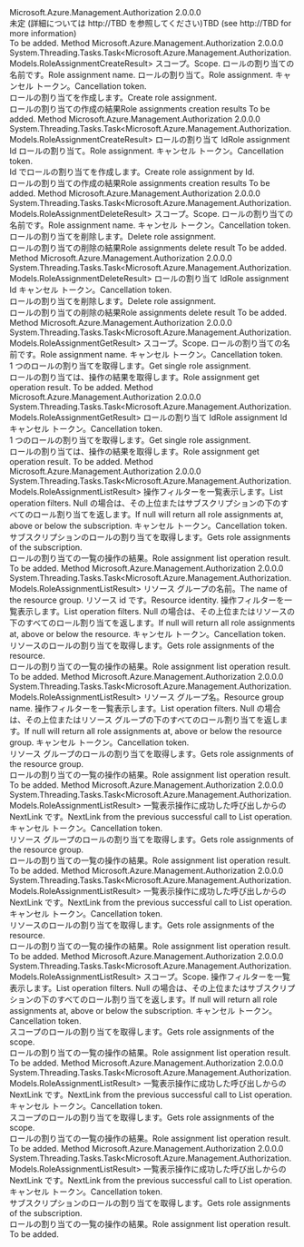 <Type Name="IRoleAssignmentOperations" FullName="Microsoft.Azure.Management.Authorization.IRoleAssignmentOperations">
  <TypeSignature Language="C#" Value="public interface IRoleAssignmentOperations" />
  <TypeSignature Language="ILAsm" Value=".class public interface auto ansi abstract IRoleAssignmentOperations" />
  <TypeSignature Language="DocId" Value="T:Microsoft.Azure.Management.Authorization.IRoleAssignmentOperations" />
  <TypeSignature Language="VB.NET" Value="Public Interface IRoleAssignmentOperations" />
  <TypeSignature Language="F#" Value="type IRoleAssignmentOperations = interface" />
  <AssemblyInfo>
    <AssemblyName>Microsoft.Azure.Management.Authorization</AssemblyName>
    <AssemblyVersion>2.0.0.0</AssemblyVersion>
  </AssemblyInfo>
  <Interfaces />
  <Docs>
    <summary>
            <span data-ttu-id="2b560-101">未定 (詳細については http://TBD を参照してください)</span><span class="sxs-lookup"><span data-stu-id="2b560-101">TBD  (see http://TBD for more information)</span></span>
            </summary>
    <remarks>To be added.</remarks>
  </Docs>
  <Members>
    <Member MemberName="CreateAsync">
      <MemberSignature Language="C#" Value="public System.Threading.Tasks.Task&lt;Microsoft.Azure.Management.Authorization.Models.RoleAssignmentCreateResult&gt; CreateAsync (string scope, Guid roleAssignmentName, Microsoft.Azure.Management.Authorization.Models.RoleAssignmentCreateParameters parameters, System.Threading.CancellationToken cancellationToken);" />
      <MemberSignature Language="ILAsm" Value=".method public hidebysig newslot virtual instance class System.Threading.Tasks.Task`1&lt;class Microsoft.Azure.Management.Authorization.Models.RoleAssignmentCreateResult&gt; CreateAsync(string scope, valuetype System.Guid roleAssignmentName, class Microsoft.Azure.Management.Authorization.Models.RoleAssignmentCreateParameters parameters, valuetype System.Threading.CancellationToken cancellationToken) cil managed" />
      <MemberSignature Language="DocId" Value="M:Microsoft.Azure.Management.Authorization.IRoleAssignmentOperations.CreateAsync(System.String,System.Guid,Microsoft.Azure.Management.Authorization.Models.RoleAssignmentCreateParameters,System.Threading.CancellationToken)" />
      <MemberSignature Language="F#" Value="abstract member CreateAsync : string * Guid * Microsoft.Azure.Management.Authorization.Models.RoleAssignmentCreateParameters * System.Threading.CancellationToken -&gt; System.Threading.Tasks.Task&lt;Microsoft.Azure.Management.Authorization.Models.RoleAssignmentCreateResult&gt;" Usage="iRoleAssignmentOperations.CreateAsync (scope, roleAssignmentName, parameters, cancellationToken)" />
      <MemberType>Method</MemberType>
      <AssemblyInfo>
        <AssemblyName>Microsoft.Azure.Management.Authorization</AssemblyName>
        <AssemblyVersion>2.0.0.0</AssemblyVersion>
      </AssemblyInfo>
      <ReturnValue>
        <ReturnType>System.Threading.Tasks.Task&lt;Microsoft.Azure.Management.Authorization.Models.RoleAssignmentCreateResult&gt;</ReturnType>
      </ReturnValue>
      <Parameters>
        <Parameter Name="scope" Type="System.String" />
        <Parameter Name="roleAssignmentName" Type="System.Guid" />
        <Parameter Name="parameters" Type="Microsoft.Azure.Management.Authorization.Models.RoleAssignmentCreateParameters" />
        <Parameter Name="cancellationToken" Type="System.Threading.CancellationToken" />
      </Parameters>
      <Docs>
        <param name="scope">
            <span data-ttu-id="2b560-102">スコープ。</span><span class="sxs-lookup"><span data-stu-id="2b560-102">Scope.</span></span>
            </param>
        <param name="roleAssignmentName">
            <span data-ttu-id="2b560-103">ロールの割り当ての名前です。</span><span class="sxs-lookup"><span data-stu-id="2b560-103">Role assignment name.</span></span>
            </param>
        <param name="parameters">
            <span data-ttu-id="2b560-104">ロールの割り当て。</span><span class="sxs-lookup"><span data-stu-id="2b560-104">Role assignment.</span></span>
            </param>
        <param name="cancellationToken">
            <span data-ttu-id="2b560-105">キャンセル トークン。</span><span class="sxs-lookup"><span data-stu-id="2b560-105">Cancellation token.</span></span>
            </param>
        <summary>
            <span data-ttu-id="2b560-106">ロールの割り当てを作成します。</span><span class="sxs-lookup"><span data-stu-id="2b560-106">Create role assignment.</span></span>
            </summary>
        <returns>
            <span data-ttu-id="2b560-107">ロールの割り当ての作成の結果</span><span class="sxs-lookup"><span data-stu-id="2b560-107">Role assignments creation results</span></span>
            </returns>
        <remarks>To be added.</remarks>
      </Docs>
    </Member>
    <Member MemberName="CreateByIdAsync">
      <MemberSignature Language="C#" Value="public System.Threading.Tasks.Task&lt;Microsoft.Azure.Management.Authorization.Models.RoleAssignmentCreateResult&gt; CreateByIdAsync (string roleAssignmentId, Microsoft.Azure.Management.Authorization.Models.RoleAssignmentCreateParameters parameters, System.Threading.CancellationToken cancellationToken);" />
      <MemberSignature Language="ILAsm" Value=".method public hidebysig newslot virtual instance class System.Threading.Tasks.Task`1&lt;class Microsoft.Azure.Management.Authorization.Models.RoleAssignmentCreateResult&gt; CreateByIdAsync(string roleAssignmentId, class Microsoft.Azure.Management.Authorization.Models.RoleAssignmentCreateParameters parameters, valuetype System.Threading.CancellationToken cancellationToken) cil managed" />
      <MemberSignature Language="DocId" Value="M:Microsoft.Azure.Management.Authorization.IRoleAssignmentOperations.CreateByIdAsync(System.String,Microsoft.Azure.Management.Authorization.Models.RoleAssignmentCreateParameters,System.Threading.CancellationToken)" />
      <MemberSignature Language="F#" Value="abstract member CreateByIdAsync : string * Microsoft.Azure.Management.Authorization.Models.RoleAssignmentCreateParameters * System.Threading.CancellationToken -&gt; System.Threading.Tasks.Task&lt;Microsoft.Azure.Management.Authorization.Models.RoleAssignmentCreateResult&gt;" Usage="iRoleAssignmentOperations.CreateByIdAsync (roleAssignmentId, parameters, cancellationToken)" />
      <MemberType>Method</MemberType>
      <AssemblyInfo>
        <AssemblyName>Microsoft.Azure.Management.Authorization</AssemblyName>
        <AssemblyVersion>2.0.0.0</AssemblyVersion>
      </AssemblyInfo>
      <ReturnValue>
        <ReturnType>System.Threading.Tasks.Task&lt;Microsoft.Azure.Management.Authorization.Models.RoleAssignmentCreateResult&gt;</ReturnType>
      </ReturnValue>
      <Parameters>
        <Parameter Name="roleAssignmentId" Type="System.String" />
        <Parameter Name="parameters" Type="Microsoft.Azure.Management.Authorization.Models.RoleAssignmentCreateParameters" />
        <Parameter Name="cancellationToken" Type="System.Threading.CancellationToken" />
      </Parameters>
      <Docs>
        <param name="roleAssignmentId">
            <span data-ttu-id="2b560-108">ロールの割り当て Id</span><span class="sxs-lookup"><span data-stu-id="2b560-108">Role assignment Id</span></span>
            </param>
        <param name="parameters">
            <span data-ttu-id="2b560-109">ロールの割り当て。</span><span class="sxs-lookup"><span data-stu-id="2b560-109">Role assignment.</span></span>
            </param>
        <param name="cancellationToken">
            <span data-ttu-id="2b560-110">キャンセル トークン。</span><span class="sxs-lookup"><span data-stu-id="2b560-110">Cancellation token.</span></span>
            </param>
        <summary>
            <span data-ttu-id="2b560-111">Id でロールの割り当てを作成します。</span><span class="sxs-lookup"><span data-stu-id="2b560-111">Create role assignment by Id.</span></span>
            </summary>
        <returns>
            <span data-ttu-id="2b560-112">ロールの割り当ての作成の結果</span><span class="sxs-lookup"><span data-stu-id="2b560-112">Role assignments creation results</span></span>
            </returns>
        <remarks>To be added.</remarks>
      </Docs>
    </Member>
    <Member MemberName="DeleteAsync">
      <MemberSignature Language="C#" Value="public System.Threading.Tasks.Task&lt;Microsoft.Azure.Management.Authorization.Models.RoleAssignmentDeleteResult&gt; DeleteAsync (string scope, Guid roleAssignmentName, System.Threading.CancellationToken cancellationToken);" />
      <MemberSignature Language="ILAsm" Value=".method public hidebysig newslot virtual instance class System.Threading.Tasks.Task`1&lt;class Microsoft.Azure.Management.Authorization.Models.RoleAssignmentDeleteResult&gt; DeleteAsync(string scope, valuetype System.Guid roleAssignmentName, valuetype System.Threading.CancellationToken cancellationToken) cil managed" />
      <MemberSignature Language="DocId" Value="M:Microsoft.Azure.Management.Authorization.IRoleAssignmentOperations.DeleteAsync(System.String,System.Guid,System.Threading.CancellationToken)" />
      <MemberSignature Language="F#" Value="abstract member DeleteAsync : string * Guid * System.Threading.CancellationToken -&gt; System.Threading.Tasks.Task&lt;Microsoft.Azure.Management.Authorization.Models.RoleAssignmentDeleteResult&gt;" Usage="iRoleAssignmentOperations.DeleteAsync (scope, roleAssignmentName, cancellationToken)" />
      <MemberType>Method</MemberType>
      <AssemblyInfo>
        <AssemblyName>Microsoft.Azure.Management.Authorization</AssemblyName>
        <AssemblyVersion>2.0.0.0</AssemblyVersion>
      </AssemblyInfo>
      <ReturnValue>
        <ReturnType>System.Threading.Tasks.Task&lt;Microsoft.Azure.Management.Authorization.Models.RoleAssignmentDeleteResult&gt;</ReturnType>
      </ReturnValue>
      <Parameters>
        <Parameter Name="scope" Type="System.String" />
        <Parameter Name="roleAssignmentName" Type="System.Guid" />
        <Parameter Name="cancellationToken" Type="System.Threading.CancellationToken" />
      </Parameters>
      <Docs>
        <param name="scope">
            <span data-ttu-id="2b560-113">スコープ。</span><span class="sxs-lookup"><span data-stu-id="2b560-113">Scope.</span></span>
            </param>
        <param name="roleAssignmentName">
            <span data-ttu-id="2b560-114">ロールの割り当ての名前です。</span><span class="sxs-lookup"><span data-stu-id="2b560-114">Role assignment name.</span></span>
            </param>
        <param name="cancellationToken">
            <span data-ttu-id="2b560-115">キャンセル トークン。</span><span class="sxs-lookup"><span data-stu-id="2b560-115">Cancellation token.</span></span>
            </param>
        <summary>
            <span data-ttu-id="2b560-116">ロールの割り当てを削除します。</span><span class="sxs-lookup"><span data-stu-id="2b560-116">Delete role assignment.</span></span>
            </summary>
        <returns>
            <span data-ttu-id="2b560-117">ロールの割り当ての削除の結果</span><span class="sxs-lookup"><span data-stu-id="2b560-117">Role assignments delete result</span></span>
            </returns>
        <remarks>To be added.</remarks>
      </Docs>
    </Member>
    <Member MemberName="DeleteByIdAsync">
      <MemberSignature Language="C#" Value="public System.Threading.Tasks.Task&lt;Microsoft.Azure.Management.Authorization.Models.RoleAssignmentDeleteResult&gt; DeleteByIdAsync (string roleAssignmentId, System.Threading.CancellationToken cancellationToken);" />
      <MemberSignature Language="ILAsm" Value=".method public hidebysig newslot virtual instance class System.Threading.Tasks.Task`1&lt;class Microsoft.Azure.Management.Authorization.Models.RoleAssignmentDeleteResult&gt; DeleteByIdAsync(string roleAssignmentId, valuetype System.Threading.CancellationToken cancellationToken) cil managed" />
      <MemberSignature Language="DocId" Value="M:Microsoft.Azure.Management.Authorization.IRoleAssignmentOperations.DeleteByIdAsync(System.String,System.Threading.CancellationToken)" />
      <MemberSignature Language="F#" Value="abstract member DeleteByIdAsync : string * System.Threading.CancellationToken -&gt; System.Threading.Tasks.Task&lt;Microsoft.Azure.Management.Authorization.Models.RoleAssignmentDeleteResult&gt;" Usage="iRoleAssignmentOperations.DeleteByIdAsync (roleAssignmentId, cancellationToken)" />
      <MemberType>Method</MemberType>
      <AssemblyInfo>
        <AssemblyName>Microsoft.Azure.Management.Authorization</AssemblyName>
        <AssemblyVersion>2.0.0.0</AssemblyVersion>
      </AssemblyInfo>
      <ReturnValue>
        <ReturnType>System.Threading.Tasks.Task&lt;Microsoft.Azure.Management.Authorization.Models.RoleAssignmentDeleteResult&gt;</ReturnType>
      </ReturnValue>
      <Parameters>
        <Parameter Name="roleAssignmentId" Type="System.String" />
        <Parameter Name="cancellationToken" Type="System.Threading.CancellationToken" />
      </Parameters>
      <Docs>
        <param name="roleAssignmentId">
            <span data-ttu-id="2b560-118">ロールの割り当て Id</span><span class="sxs-lookup"><span data-stu-id="2b560-118">Role assignment Id</span></span>
            </param>
        <param name="cancellationToken">
            <span data-ttu-id="2b560-119">キャンセル トークン。</span><span class="sxs-lookup"><span data-stu-id="2b560-119">Cancellation token.</span></span>
            </param>
        <summary>
            <span data-ttu-id="2b560-120">ロールの割り当てを削除します。</span><span class="sxs-lookup"><span data-stu-id="2b560-120">Delete role assignment.</span></span>
            </summary>
        <returns>
            <span data-ttu-id="2b560-121">ロールの割り当ての削除の結果</span><span class="sxs-lookup"><span data-stu-id="2b560-121">Role assignments delete result</span></span>
            </returns>
        <remarks>To be added.</remarks>
      </Docs>
    </Member>
    <Member MemberName="GetAsync">
      <MemberSignature Language="C#" Value="public System.Threading.Tasks.Task&lt;Microsoft.Azure.Management.Authorization.Models.RoleAssignmentGetResult&gt; GetAsync (string scope, Guid roleAssignmentName, System.Threading.CancellationToken cancellationToken);" />
      <MemberSignature Language="ILAsm" Value=".method public hidebysig newslot virtual instance class System.Threading.Tasks.Task`1&lt;class Microsoft.Azure.Management.Authorization.Models.RoleAssignmentGetResult&gt; GetAsync(string scope, valuetype System.Guid roleAssignmentName, valuetype System.Threading.CancellationToken cancellationToken) cil managed" />
      <MemberSignature Language="DocId" Value="M:Microsoft.Azure.Management.Authorization.IRoleAssignmentOperations.GetAsync(System.String,System.Guid,System.Threading.CancellationToken)" />
      <MemberSignature Language="F#" Value="abstract member GetAsync : string * Guid * System.Threading.CancellationToken -&gt; System.Threading.Tasks.Task&lt;Microsoft.Azure.Management.Authorization.Models.RoleAssignmentGetResult&gt;" Usage="iRoleAssignmentOperations.GetAsync (scope, roleAssignmentName, cancellationToken)" />
      <MemberType>Method</MemberType>
      <AssemblyInfo>
        <AssemblyName>Microsoft.Azure.Management.Authorization</AssemblyName>
        <AssemblyVersion>2.0.0.0</AssemblyVersion>
      </AssemblyInfo>
      <ReturnValue>
        <ReturnType>System.Threading.Tasks.Task&lt;Microsoft.Azure.Management.Authorization.Models.RoleAssignmentGetResult&gt;</ReturnType>
      </ReturnValue>
      <Parameters>
        <Parameter Name="scope" Type="System.String" />
        <Parameter Name="roleAssignmentName" Type="System.Guid" />
        <Parameter Name="cancellationToken" Type="System.Threading.CancellationToken" />
      </Parameters>
      <Docs>
        <param name="scope">
            <span data-ttu-id="2b560-122">スコープ。</span><span class="sxs-lookup"><span data-stu-id="2b560-122">Scope.</span></span>
            </param>
        <param name="roleAssignmentName">
            <span data-ttu-id="2b560-123">ロールの割り当ての名前です。</span><span class="sxs-lookup"><span data-stu-id="2b560-123">Role assignment name.</span></span>
            </param>
        <param name="cancellationToken">
            <span data-ttu-id="2b560-124">キャンセル トークン。</span><span class="sxs-lookup"><span data-stu-id="2b560-124">Cancellation token.</span></span>
            </param>
        <summary>
            <span data-ttu-id="2b560-125">1 つのロールの割り当てを取得します。</span><span class="sxs-lookup"><span data-stu-id="2b560-125">Get single role assignment.</span></span>
            </summary>
        <returns>
            <span data-ttu-id="2b560-126">ロールの割り当ては、操作の結果を取得します。</span><span class="sxs-lookup"><span data-stu-id="2b560-126">Role assignment get operation result.</span></span>
            </returns>
        <remarks>To be added.</remarks>
      </Docs>
    </Member>
    <Member MemberName="GetByIdAsync">
      <MemberSignature Language="C#" Value="public System.Threading.Tasks.Task&lt;Microsoft.Azure.Management.Authorization.Models.RoleAssignmentGetResult&gt; GetByIdAsync (string roleAssignmentId, System.Threading.CancellationToken cancellationToken);" />
      <MemberSignature Language="ILAsm" Value=".method public hidebysig newslot virtual instance class System.Threading.Tasks.Task`1&lt;class Microsoft.Azure.Management.Authorization.Models.RoleAssignmentGetResult&gt; GetByIdAsync(string roleAssignmentId, valuetype System.Threading.CancellationToken cancellationToken) cil managed" />
      <MemberSignature Language="DocId" Value="M:Microsoft.Azure.Management.Authorization.IRoleAssignmentOperations.GetByIdAsync(System.String,System.Threading.CancellationToken)" />
      <MemberSignature Language="F#" Value="abstract member GetByIdAsync : string * System.Threading.CancellationToken -&gt; System.Threading.Tasks.Task&lt;Microsoft.Azure.Management.Authorization.Models.RoleAssignmentGetResult&gt;" Usage="iRoleAssignmentOperations.GetByIdAsync (roleAssignmentId, cancellationToken)" />
      <MemberType>Method</MemberType>
      <AssemblyInfo>
        <AssemblyName>Microsoft.Azure.Management.Authorization</AssemblyName>
        <AssemblyVersion>2.0.0.0</AssemblyVersion>
      </AssemblyInfo>
      <ReturnValue>
        <ReturnType>System.Threading.Tasks.Task&lt;Microsoft.Azure.Management.Authorization.Models.RoleAssignmentGetResult&gt;</ReturnType>
      </ReturnValue>
      <Parameters>
        <Parameter Name="roleAssignmentId" Type="System.String" />
        <Parameter Name="cancellationToken" Type="System.Threading.CancellationToken" />
      </Parameters>
      <Docs>
        <param name="roleAssignmentId">
            <span data-ttu-id="2b560-127">ロールの割り当て Id</span><span class="sxs-lookup"><span data-stu-id="2b560-127">Role assignment Id</span></span>
            </param>
        <param name="cancellationToken">
            <span data-ttu-id="2b560-128">キャンセル トークン。</span><span class="sxs-lookup"><span data-stu-id="2b560-128">Cancellation token.</span></span>
            </param>
        <summary>
            <span data-ttu-id="2b560-129">1 つのロールの割り当てを取得します。</span><span class="sxs-lookup"><span data-stu-id="2b560-129">Get single role assignment.</span></span>
            </summary>
        <returns>
            <span data-ttu-id="2b560-130">ロールの割り当ては、操作の結果を取得します。</span><span class="sxs-lookup"><span data-stu-id="2b560-130">Role assignment get operation result.</span></span>
            </returns>
        <remarks>To be added.</remarks>
      </Docs>
    </Member>
    <Member MemberName="ListAsync">
      <MemberSignature Language="C#" Value="public System.Threading.Tasks.Task&lt;Microsoft.Azure.Management.Authorization.Models.RoleAssignmentListResult&gt; ListAsync (Microsoft.Azure.Management.Authorization.ListAssignmentsFilterParameters parameters, System.Threading.CancellationToken cancellationToken);" />
      <MemberSignature Language="ILAsm" Value=".method public hidebysig newslot virtual instance class System.Threading.Tasks.Task`1&lt;class Microsoft.Azure.Management.Authorization.Models.RoleAssignmentListResult&gt; ListAsync(class Microsoft.Azure.Management.Authorization.ListAssignmentsFilterParameters parameters, valuetype System.Threading.CancellationToken cancellationToken) cil managed" />
      <MemberSignature Language="DocId" Value="M:Microsoft.Azure.Management.Authorization.IRoleAssignmentOperations.ListAsync(Microsoft.Azure.Management.Authorization.ListAssignmentsFilterParameters,System.Threading.CancellationToken)" />
      <MemberSignature Language="F#" Value="abstract member ListAsync : Microsoft.Azure.Management.Authorization.ListAssignmentsFilterParameters * System.Threading.CancellationToken -&gt; System.Threading.Tasks.Task&lt;Microsoft.Azure.Management.Authorization.Models.RoleAssignmentListResult&gt;" Usage="iRoleAssignmentOperations.ListAsync (parameters, cancellationToken)" />
      <MemberType>Method</MemberType>
      <AssemblyInfo>
        <AssemblyName>Microsoft.Azure.Management.Authorization</AssemblyName>
        <AssemblyVersion>2.0.0.0</AssemblyVersion>
      </AssemblyInfo>
      <ReturnValue>
        <ReturnType>System.Threading.Tasks.Task&lt;Microsoft.Azure.Management.Authorization.Models.RoleAssignmentListResult&gt;</ReturnType>
      </ReturnValue>
      <Parameters>
        <Parameter Name="parameters" Type="Microsoft.Azure.Management.Authorization.ListAssignmentsFilterParameters" />
        <Parameter Name="cancellationToken" Type="System.Threading.CancellationToken" />
      </Parameters>
      <Docs>
        <param name="parameters">
            <span data-ttu-id="2b560-131">操作フィルターを一覧表示します。</span><span class="sxs-lookup"><span data-stu-id="2b560-131">List operation filters.</span></span> <span data-ttu-id="2b560-132">Null の場合は、その上位またはサブスクリプションの下のすべてのロール割り当てを返します。</span><span class="sxs-lookup"><span data-stu-id="2b560-132">If null will return all role assignments at, above or below the subscription.</span></span>
            </param>
        <param name="cancellationToken">
            <span data-ttu-id="2b560-133">キャンセル トークン。</span><span class="sxs-lookup"><span data-stu-id="2b560-133">Cancellation token.</span></span>
            </param>
        <summary>
            <span data-ttu-id="2b560-134">サブスクリプションのロールの割り当てを取得します。</span><span class="sxs-lookup"><span data-stu-id="2b560-134">Gets role assignments of the subscription.</span></span>
            </summary>
        <returns>
            <span data-ttu-id="2b560-135">ロールの割り当ての一覧の操作の結果。</span><span class="sxs-lookup"><span data-stu-id="2b560-135">Role assignment list operation result.</span></span>
            </returns>
        <remarks>To be added.</remarks>
      </Docs>
    </Member>
    <Member MemberName="ListForResourceAsync">
      <MemberSignature Language="C#" Value="public System.Threading.Tasks.Task&lt;Microsoft.Azure.Management.Authorization.Models.RoleAssignmentListResult&gt; ListForResourceAsync (string resourceGroupName, Microsoft.Azure.ResourceIdentity identity, Microsoft.Azure.Management.Authorization.ListAssignmentsFilterParameters parameters, System.Threading.CancellationToken cancellationToken);" />
      <MemberSignature Language="ILAsm" Value=".method public hidebysig newslot virtual instance class System.Threading.Tasks.Task`1&lt;class Microsoft.Azure.Management.Authorization.Models.RoleAssignmentListResult&gt; ListForResourceAsync(string resourceGroupName, class Microsoft.Azure.ResourceIdentity identity, class Microsoft.Azure.Management.Authorization.ListAssignmentsFilterParameters parameters, valuetype System.Threading.CancellationToken cancellationToken) cil managed" />
      <MemberSignature Language="DocId" Value="M:Microsoft.Azure.Management.Authorization.IRoleAssignmentOperations.ListForResourceAsync(System.String,Microsoft.Azure.ResourceIdentity,Microsoft.Azure.Management.Authorization.ListAssignmentsFilterParameters,System.Threading.CancellationToken)" />
      <MemberSignature Language="F#" Value="abstract member ListForResourceAsync : string * Microsoft.Azure.ResourceIdentity * Microsoft.Azure.Management.Authorization.ListAssignmentsFilterParameters * System.Threading.CancellationToken -&gt; System.Threading.Tasks.Task&lt;Microsoft.Azure.Management.Authorization.Models.RoleAssignmentListResult&gt;" Usage="iRoleAssignmentOperations.ListForResourceAsync (resourceGroupName, identity, parameters, cancellationToken)" />
      <MemberType>Method</MemberType>
      <AssemblyInfo>
        <AssemblyName>Microsoft.Azure.Management.Authorization</AssemblyName>
        <AssemblyVersion>2.0.0.0</AssemblyVersion>
      </AssemblyInfo>
      <ReturnValue>
        <ReturnType>System.Threading.Tasks.Task&lt;Microsoft.Azure.Management.Authorization.Models.RoleAssignmentListResult&gt;</ReturnType>
      </ReturnValue>
      <Parameters>
        <Parameter Name="resourceGroupName" Type="System.String" />
        <Parameter Name="identity" Type="Microsoft.Azure.ResourceIdentity" />
        <Parameter Name="parameters" Type="Microsoft.Azure.Management.Authorization.ListAssignmentsFilterParameters" />
        <Parameter Name="cancellationToken" Type="System.Threading.CancellationToken" />
      </Parameters>
      <Docs>
        <param name="resourceGroupName">
            <span data-ttu-id="2b560-136">リソース グループの名前。</span><span class="sxs-lookup"><span data-stu-id="2b560-136">The name of the resource group.</span></span>
            </param>
        <param name="identity">
            <span data-ttu-id="2b560-137">リソース id です。</span><span class="sxs-lookup"><span data-stu-id="2b560-137">Resource identity.</span></span>
            </param>
        <param name="parameters">
            <span data-ttu-id="2b560-138">操作フィルターを一覧表示します。</span><span class="sxs-lookup"><span data-stu-id="2b560-138">List operation filters.</span></span> <span data-ttu-id="2b560-139">Null の場合は、その上位またはリソースの下のすべてのロール割り当てを返します。</span><span class="sxs-lookup"><span data-stu-id="2b560-139">If null will return all role assignments at, above or below the resource.</span></span>
            </param>
        <param name="cancellationToken">
            <span data-ttu-id="2b560-140">キャンセル トークン。</span><span class="sxs-lookup"><span data-stu-id="2b560-140">Cancellation token.</span></span>
            </param>
        <summary>
            <span data-ttu-id="2b560-141">リソースのロールの割り当てを取得します。</span><span class="sxs-lookup"><span data-stu-id="2b560-141">Gets role assignments of the resource.</span></span>
            </summary>
        <returns>
            <span data-ttu-id="2b560-142">ロールの割り当ての一覧の操作の結果。</span><span class="sxs-lookup"><span data-stu-id="2b560-142">Role assignment list operation result.</span></span>
            </returns>
        <remarks>To be added.</remarks>
      </Docs>
    </Member>
    <Member MemberName="ListForResourceGroupAsync">
      <MemberSignature Language="C#" Value="public System.Threading.Tasks.Task&lt;Microsoft.Azure.Management.Authorization.Models.RoleAssignmentListResult&gt; ListForResourceGroupAsync (string resourceGroupName, Microsoft.Azure.Management.Authorization.ListAssignmentsFilterParameters parameters, System.Threading.CancellationToken cancellationToken);" />
      <MemberSignature Language="ILAsm" Value=".method public hidebysig newslot virtual instance class System.Threading.Tasks.Task`1&lt;class Microsoft.Azure.Management.Authorization.Models.RoleAssignmentListResult&gt; ListForResourceGroupAsync(string resourceGroupName, class Microsoft.Azure.Management.Authorization.ListAssignmentsFilterParameters parameters, valuetype System.Threading.CancellationToken cancellationToken) cil managed" />
      <MemberSignature Language="DocId" Value="M:Microsoft.Azure.Management.Authorization.IRoleAssignmentOperations.ListForResourceGroupAsync(System.String,Microsoft.Azure.Management.Authorization.ListAssignmentsFilterParameters,System.Threading.CancellationToken)" />
      <MemberSignature Language="F#" Value="abstract member ListForResourceGroupAsync : string * Microsoft.Azure.Management.Authorization.ListAssignmentsFilterParameters * System.Threading.CancellationToken -&gt; System.Threading.Tasks.Task&lt;Microsoft.Azure.Management.Authorization.Models.RoleAssignmentListResult&gt;" Usage="iRoleAssignmentOperations.ListForResourceGroupAsync (resourceGroupName, parameters, cancellationToken)" />
      <MemberType>Method</MemberType>
      <AssemblyInfo>
        <AssemblyName>Microsoft.Azure.Management.Authorization</AssemblyName>
        <AssemblyVersion>2.0.0.0</AssemblyVersion>
      </AssemblyInfo>
      <ReturnValue>
        <ReturnType>System.Threading.Tasks.Task&lt;Microsoft.Azure.Management.Authorization.Models.RoleAssignmentListResult&gt;</ReturnType>
      </ReturnValue>
      <Parameters>
        <Parameter Name="resourceGroupName" Type="System.String" />
        <Parameter Name="parameters" Type="Microsoft.Azure.Management.Authorization.ListAssignmentsFilterParameters" />
        <Parameter Name="cancellationToken" Type="System.Threading.CancellationToken" />
      </Parameters>
      <Docs>
        <param name="resourceGroupName">
            <span data-ttu-id="2b560-143">リソース グループ名。</span><span class="sxs-lookup"><span data-stu-id="2b560-143">Resource group name.</span></span>
            </param>
        <param name="parameters">
            <span data-ttu-id="2b560-144">操作フィルターを一覧表示します。</span><span class="sxs-lookup"><span data-stu-id="2b560-144">List operation filters.</span></span> <span data-ttu-id="2b560-145">Null の場合は、その上位またはリソース グループの下のすべてのロール割り当てを返します。</span><span class="sxs-lookup"><span data-stu-id="2b560-145">If null will return all role assignments at, above or below the resource group.</span></span>
            </param>
        <param name="cancellationToken">
            <span data-ttu-id="2b560-146">キャンセル トークン。</span><span class="sxs-lookup"><span data-stu-id="2b560-146">Cancellation token.</span></span>
            </param>
        <summary>
            <span data-ttu-id="2b560-147">リソース グループのロールの割り当てを取得します。</span><span class="sxs-lookup"><span data-stu-id="2b560-147">Gets role assignments of the resource group.</span></span>
            </summary>
        <returns>
            <span data-ttu-id="2b560-148">ロールの割り当ての一覧の操作の結果。</span><span class="sxs-lookup"><span data-stu-id="2b560-148">Role assignment list operation result.</span></span>
            </returns>
        <remarks>To be added.</remarks>
      </Docs>
    </Member>
    <Member MemberName="ListForResourceGroupNextAsync">
      <MemberSignature Language="C#" Value="public System.Threading.Tasks.Task&lt;Microsoft.Azure.Management.Authorization.Models.RoleAssignmentListResult&gt; ListForResourceGroupNextAsync (string nextLink, System.Threading.CancellationToken cancellationToken);" />
      <MemberSignature Language="ILAsm" Value=".method public hidebysig newslot virtual instance class System.Threading.Tasks.Task`1&lt;class Microsoft.Azure.Management.Authorization.Models.RoleAssignmentListResult&gt; ListForResourceGroupNextAsync(string nextLink, valuetype System.Threading.CancellationToken cancellationToken) cil managed" />
      <MemberSignature Language="DocId" Value="M:Microsoft.Azure.Management.Authorization.IRoleAssignmentOperations.ListForResourceGroupNextAsync(System.String,System.Threading.CancellationToken)" />
      <MemberSignature Language="F#" Value="abstract member ListForResourceGroupNextAsync : string * System.Threading.CancellationToken -&gt; System.Threading.Tasks.Task&lt;Microsoft.Azure.Management.Authorization.Models.RoleAssignmentListResult&gt;" Usage="iRoleAssignmentOperations.ListForResourceGroupNextAsync (nextLink, cancellationToken)" />
      <MemberType>Method</MemberType>
      <AssemblyInfo>
        <AssemblyName>Microsoft.Azure.Management.Authorization</AssemblyName>
        <AssemblyVersion>2.0.0.0</AssemblyVersion>
      </AssemblyInfo>
      <ReturnValue>
        <ReturnType>System.Threading.Tasks.Task&lt;Microsoft.Azure.Management.Authorization.Models.RoleAssignmentListResult&gt;</ReturnType>
      </ReturnValue>
      <Parameters>
        <Parameter Name="nextLink" Type="System.String" />
        <Parameter Name="cancellationToken" Type="System.Threading.CancellationToken" />
      </Parameters>
      <Docs>
        <param name="nextLink">
            <span data-ttu-id="2b560-149">一覧表示操作に成功した呼び出しからの NextLink です。</span><span class="sxs-lookup"><span data-stu-id="2b560-149">NextLink from the previous successful call to List operation.</span></span>
            </param>
        <param name="cancellationToken">
            <span data-ttu-id="2b560-150">キャンセル トークン。</span><span class="sxs-lookup"><span data-stu-id="2b560-150">Cancellation token.</span></span>
            </param>
        <summary>
            <span data-ttu-id="2b560-151">リソース グループのロールの割り当てを取得します。</span><span class="sxs-lookup"><span data-stu-id="2b560-151">Gets role assignments of the resource group.</span></span>
            </summary>
        <returns>
            <span data-ttu-id="2b560-152">ロールの割り当ての一覧の操作の結果。</span><span class="sxs-lookup"><span data-stu-id="2b560-152">Role assignment list operation result.</span></span>
            </returns>
        <remarks>To be added.</remarks>
      </Docs>
    </Member>
    <Member MemberName="ListForResourceNextAsync">
      <MemberSignature Language="C#" Value="public System.Threading.Tasks.Task&lt;Microsoft.Azure.Management.Authorization.Models.RoleAssignmentListResult&gt; ListForResourceNextAsync (string nextLink, System.Threading.CancellationToken cancellationToken);" />
      <MemberSignature Language="ILAsm" Value=".method public hidebysig newslot virtual instance class System.Threading.Tasks.Task`1&lt;class Microsoft.Azure.Management.Authorization.Models.RoleAssignmentListResult&gt; ListForResourceNextAsync(string nextLink, valuetype System.Threading.CancellationToken cancellationToken) cil managed" />
      <MemberSignature Language="DocId" Value="M:Microsoft.Azure.Management.Authorization.IRoleAssignmentOperations.ListForResourceNextAsync(System.String,System.Threading.CancellationToken)" />
      <MemberSignature Language="F#" Value="abstract member ListForResourceNextAsync : string * System.Threading.CancellationToken -&gt; System.Threading.Tasks.Task&lt;Microsoft.Azure.Management.Authorization.Models.RoleAssignmentListResult&gt;" Usage="iRoleAssignmentOperations.ListForResourceNextAsync (nextLink, cancellationToken)" />
      <MemberType>Method</MemberType>
      <AssemblyInfo>
        <AssemblyName>Microsoft.Azure.Management.Authorization</AssemblyName>
        <AssemblyVersion>2.0.0.0</AssemblyVersion>
      </AssemblyInfo>
      <ReturnValue>
        <ReturnType>System.Threading.Tasks.Task&lt;Microsoft.Azure.Management.Authorization.Models.RoleAssignmentListResult&gt;</ReturnType>
      </ReturnValue>
      <Parameters>
        <Parameter Name="nextLink" Type="System.String" />
        <Parameter Name="cancellationToken" Type="System.Threading.CancellationToken" />
      </Parameters>
      <Docs>
        <param name="nextLink">
            <span data-ttu-id="2b560-153">一覧表示操作に成功した呼び出しからの NextLink です。</span><span class="sxs-lookup"><span data-stu-id="2b560-153">NextLink from the previous successful call to List operation.</span></span>
            </param>
        <param name="cancellationToken">
            <span data-ttu-id="2b560-154">キャンセル トークン。</span><span class="sxs-lookup"><span data-stu-id="2b560-154">Cancellation token.</span></span>
            </param>
        <summary>
            <span data-ttu-id="2b560-155">リソースのロールの割り当てを取得します。</span><span class="sxs-lookup"><span data-stu-id="2b560-155">Gets role assignments of the resource.</span></span>
            </summary>
        <returns>
            <span data-ttu-id="2b560-156">ロールの割り当ての一覧の操作の結果。</span><span class="sxs-lookup"><span data-stu-id="2b560-156">Role assignment list operation result.</span></span>
            </returns>
        <remarks>To be added.</remarks>
      </Docs>
    </Member>
    <Member MemberName="ListForScopeAsync">
      <MemberSignature Language="C#" Value="public System.Threading.Tasks.Task&lt;Microsoft.Azure.Management.Authorization.Models.RoleAssignmentListResult&gt; ListForScopeAsync (string scope, Microsoft.Azure.Management.Authorization.ListAssignmentsFilterParameters parameters, System.Threading.CancellationToken cancellationToken);" />
      <MemberSignature Language="ILAsm" Value=".method public hidebysig newslot virtual instance class System.Threading.Tasks.Task`1&lt;class Microsoft.Azure.Management.Authorization.Models.RoleAssignmentListResult&gt; ListForScopeAsync(string scope, class Microsoft.Azure.Management.Authorization.ListAssignmentsFilterParameters parameters, valuetype System.Threading.CancellationToken cancellationToken) cil managed" />
      <MemberSignature Language="DocId" Value="M:Microsoft.Azure.Management.Authorization.IRoleAssignmentOperations.ListForScopeAsync(System.String,Microsoft.Azure.Management.Authorization.ListAssignmentsFilterParameters,System.Threading.CancellationToken)" />
      <MemberSignature Language="F#" Value="abstract member ListForScopeAsync : string * Microsoft.Azure.Management.Authorization.ListAssignmentsFilterParameters * System.Threading.CancellationToken -&gt; System.Threading.Tasks.Task&lt;Microsoft.Azure.Management.Authorization.Models.RoleAssignmentListResult&gt;" Usage="iRoleAssignmentOperations.ListForScopeAsync (scope, parameters, cancellationToken)" />
      <MemberType>Method</MemberType>
      <AssemblyInfo>
        <AssemblyName>Microsoft.Azure.Management.Authorization</AssemblyName>
        <AssemblyVersion>2.0.0.0</AssemblyVersion>
      </AssemblyInfo>
      <ReturnValue>
        <ReturnType>System.Threading.Tasks.Task&lt;Microsoft.Azure.Management.Authorization.Models.RoleAssignmentListResult&gt;</ReturnType>
      </ReturnValue>
      <Parameters>
        <Parameter Name="scope" Type="System.String" />
        <Parameter Name="parameters" Type="Microsoft.Azure.Management.Authorization.ListAssignmentsFilterParameters" />
        <Parameter Name="cancellationToken" Type="System.Threading.CancellationToken" />
      </Parameters>
      <Docs>
        <param name="scope">
            <span data-ttu-id="2b560-157">スコープ。</span><span class="sxs-lookup"><span data-stu-id="2b560-157">Scope.</span></span>
            </param>
        <param name="parameters">
            <span data-ttu-id="2b560-158">操作フィルターを一覧表示します。</span><span class="sxs-lookup"><span data-stu-id="2b560-158">List operation filters.</span></span> <span data-ttu-id="2b560-159">Null の場合は、その上位またはサブスクリプションの下のすべてのロール割り当てを返します。</span><span class="sxs-lookup"><span data-stu-id="2b560-159">If null will return all role assignments at, above or below the subscription.</span></span>
            </param>
        <param name="cancellationToken">
            <span data-ttu-id="2b560-160">キャンセル トークン。</span><span class="sxs-lookup"><span data-stu-id="2b560-160">Cancellation token.</span></span>
            </param>
        <summary>
            <span data-ttu-id="2b560-161">スコープのロールの割り当てを取得します。</span><span class="sxs-lookup"><span data-stu-id="2b560-161">Gets role assignments of the scope.</span></span>
            </summary>
        <returns>
            <span data-ttu-id="2b560-162">ロールの割り当ての一覧の操作の結果。</span><span class="sxs-lookup"><span data-stu-id="2b560-162">Role assignment list operation result.</span></span>
            </returns>
        <remarks>To be added.</remarks>
      </Docs>
    </Member>
    <Member MemberName="ListForScopeNextAsync">
      <MemberSignature Language="C#" Value="public System.Threading.Tasks.Task&lt;Microsoft.Azure.Management.Authorization.Models.RoleAssignmentListResult&gt; ListForScopeNextAsync (string nextLink, System.Threading.CancellationToken cancellationToken);" />
      <MemberSignature Language="ILAsm" Value=".method public hidebysig newslot virtual instance class System.Threading.Tasks.Task`1&lt;class Microsoft.Azure.Management.Authorization.Models.RoleAssignmentListResult&gt; ListForScopeNextAsync(string nextLink, valuetype System.Threading.CancellationToken cancellationToken) cil managed" />
      <MemberSignature Language="DocId" Value="M:Microsoft.Azure.Management.Authorization.IRoleAssignmentOperations.ListForScopeNextAsync(System.String,System.Threading.CancellationToken)" />
      <MemberSignature Language="F#" Value="abstract member ListForScopeNextAsync : string * System.Threading.CancellationToken -&gt; System.Threading.Tasks.Task&lt;Microsoft.Azure.Management.Authorization.Models.RoleAssignmentListResult&gt;" Usage="iRoleAssignmentOperations.ListForScopeNextAsync (nextLink, cancellationToken)" />
      <MemberType>Method</MemberType>
      <AssemblyInfo>
        <AssemblyName>Microsoft.Azure.Management.Authorization</AssemblyName>
        <AssemblyVersion>2.0.0.0</AssemblyVersion>
      </AssemblyInfo>
      <ReturnValue>
        <ReturnType>System.Threading.Tasks.Task&lt;Microsoft.Azure.Management.Authorization.Models.RoleAssignmentListResult&gt;</ReturnType>
      </ReturnValue>
      <Parameters>
        <Parameter Name="nextLink" Type="System.String" />
        <Parameter Name="cancellationToken" Type="System.Threading.CancellationToken" />
      </Parameters>
      <Docs>
        <param name="nextLink">
            <span data-ttu-id="2b560-163">一覧表示操作に成功した呼び出しからの NextLink です。</span><span class="sxs-lookup"><span data-stu-id="2b560-163">NextLink from the previous successful call to List operation.</span></span>
            </param>
        <param name="cancellationToken">
            <span data-ttu-id="2b560-164">キャンセル トークン。</span><span class="sxs-lookup"><span data-stu-id="2b560-164">Cancellation token.</span></span>
            </param>
        <summary>
            <span data-ttu-id="2b560-165">スコープのロールの割り当てを取得します。</span><span class="sxs-lookup"><span data-stu-id="2b560-165">Gets role assignments of the scope.</span></span>
            </summary>
        <returns>
            <span data-ttu-id="2b560-166">ロールの割り当ての一覧の操作の結果。</span><span class="sxs-lookup"><span data-stu-id="2b560-166">Role assignment list operation result.</span></span>
            </returns>
        <remarks>To be added.</remarks>
      </Docs>
    </Member>
    <Member MemberName="ListNextAsync">
      <MemberSignature Language="C#" Value="public System.Threading.Tasks.Task&lt;Microsoft.Azure.Management.Authorization.Models.RoleAssignmentListResult&gt; ListNextAsync (string nextLink, System.Threading.CancellationToken cancellationToken);" />
      <MemberSignature Language="ILAsm" Value=".method public hidebysig newslot virtual instance class System.Threading.Tasks.Task`1&lt;class Microsoft.Azure.Management.Authorization.Models.RoleAssignmentListResult&gt; ListNextAsync(string nextLink, valuetype System.Threading.CancellationToken cancellationToken) cil managed" />
      <MemberSignature Language="DocId" Value="M:Microsoft.Azure.Management.Authorization.IRoleAssignmentOperations.ListNextAsync(System.String,System.Threading.CancellationToken)" />
      <MemberSignature Language="F#" Value="abstract member ListNextAsync : string * System.Threading.CancellationToken -&gt; System.Threading.Tasks.Task&lt;Microsoft.Azure.Management.Authorization.Models.RoleAssignmentListResult&gt;" Usage="iRoleAssignmentOperations.ListNextAsync (nextLink, cancellationToken)" />
      <MemberType>Method</MemberType>
      <AssemblyInfo>
        <AssemblyName>Microsoft.Azure.Management.Authorization</AssemblyName>
        <AssemblyVersion>2.0.0.0</AssemblyVersion>
      </AssemblyInfo>
      <ReturnValue>
        <ReturnType>System.Threading.Tasks.Task&lt;Microsoft.Azure.Management.Authorization.Models.RoleAssignmentListResult&gt;</ReturnType>
      </ReturnValue>
      <Parameters>
        <Parameter Name="nextLink" Type="System.String" />
        <Parameter Name="cancellationToken" Type="System.Threading.CancellationToken" />
      </Parameters>
      <Docs>
        <param name="nextLink">
            <span data-ttu-id="2b560-167">一覧表示操作に成功した呼び出しからの NextLink です。</span><span class="sxs-lookup"><span data-stu-id="2b560-167">NextLink from the previous successful call to List operation.</span></span>
            </param>
        <param name="cancellationToken">
            <span data-ttu-id="2b560-168">キャンセル トークン。</span><span class="sxs-lookup"><span data-stu-id="2b560-168">Cancellation token.</span></span>
            </param>
        <summary>
            <span data-ttu-id="2b560-169">サブスクリプションのロールの割り当てを取得します。</span><span class="sxs-lookup"><span data-stu-id="2b560-169">Gets role assignments of the subscription.</span></span>
            </summary>
        <returns>
            <span data-ttu-id="2b560-170">ロールの割り当ての一覧の操作の結果。</span><span class="sxs-lookup"><span data-stu-id="2b560-170">Role assignment list operation result.</span></span>
            </returns>
        <remarks>To be added.</remarks>
      </Docs>
    </Member>
  </Members>
</Type>